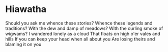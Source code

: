 Hiawatha
========

Should you ask me whence these stories?
Whence these legends and traditions?
With the dew and damp of meadows?
With the curling smoke of wigwams?
I wandered lonely as a cloud
That floats on high o'er vales and hills
If you can keep your head when all about you
Are losing theirs and blaming it on you